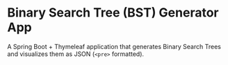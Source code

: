 # Binary Search Tree (BST) Generator App  
A Spring Boot + Thymeleaf application that generates Binary Search Trees and visualizes them as JSON (`<pre>` formatted).  
